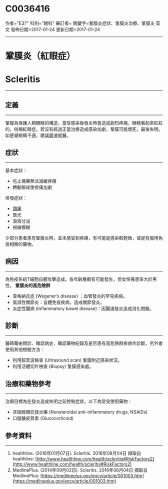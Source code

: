 # C0036416
作者="E37"
科別="眼科"
審訂者=
關鍵字=鞏膜炎症狀、鞏膜炎治療、鞏膜炎 英文
發佈日期=2017-01-24
更新日期=2017-01-24

----------
# 鞏膜炎（紅眼症）
# Scleritis
----------
## 定義
----------

鞏膜為保護人類眼睛的構造，當受感染後發炎時會造成劇烈疼痛，眼睛看起來紅紅的，俗稱紅眼症。若沒有經過正當治療造成感染加劇，鞏膜可能壞死，最後失明。如感覺眼睛不適，建議盡速就醫。

## 症狀
----------

基本症狀：

- 吃止痛藥無法減緩疼痛
- 轉動眼球使疼痛加劇

併發症狀：

- [頭痛](C0018681)
- 畏光
- 淚液分泌
- 視線模糊

少部分患者患有鞏膜炎時，並未感受到疼痛，有可能是感染較輕微，或是有服用免疫相關的藥物。

## 病因
----------

為免疫系統T細胞自體攻擊造成。各年齡層都有可能發生，但女性罹患率大於男性。
**鞏膜炎的高危險群**

- 韋格納氏症 (Wegener’s disease) ：血管發炎的罕見疾病。
- 風濕性關節炎：自體免疫疾病，造成關節發炎。
- 炎症性腸病 (Inflammatory bowel disease)：因腸道發炎造成消化問題。
## 診斷
----------

醫師藉由問診、確認病史、確認藥物紀錄及是否患有高危險群疾病作診斷，另外會使用其他檢驗方法：

- 利用超音波檢查 (Ultrasound scan) 鞏膜附近感染狀況。
- 利用活體切片檢查 (Biopsy) 鞏膜感染處。
## 治療和藥物參考
----------

治療目標為在發炎造成失明之前控制症狀，以下為常見使用藥物：

- 非固醇類抗發炎藥 (Nonsteroidal anti-inflammatory drugs, NSAIDs)
- 口服醣皮質素 (Glucocorticoid)
## 參考資料
----------
1. healthline. (2016年01月07日). Scleritis. 2016年08月04日 擷取自 healthline:
  [http://www.healthline.com/health/scleritis#RiskFactors2](http://www.healthline.com/health/scleritis#RiskFactors2)
2. MedlinePlus. (2014年09月02日). Scleritis. 2016年08月04日 擷取自 MedlinePlus:
  [https://medlineplus.gov/ency/article/001003.htm](https://medlineplus.gov/ency/article/001003.htm)

